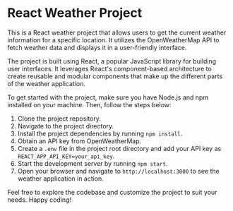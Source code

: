 # React Weather Project

This is a React weather project that allows users to get the current weather information for a specific location. It utilizes the OpenWeatherMap API to fetch weather data and displays it in a user-friendly interface.

The project is built using React, a popular JavaScript library for building user interfaces. It leverages React's component-based architecture to create reusable and modular components that make up the different parts of the weather application.

To get started with the project, make sure you have Node.js and npm installed on your machine. Then, follow the steps below:

1. Clone the project repository.
2. Navigate to the project directory.
3. Install the project dependencies by running `npm install`.
4. Obtain an API key from OpenWeatherMap.
5. Create a `.env` file in the project root directory and add your API key as `REACT_APP_API_KEY=your_api_key`.
6. Start the development server by running `npm start`.
7. Open your browser and navigate to `http://localhost:3000` to see the weather application in action.

Feel free to explore the codebase and customize the project to suit your needs. Happy coding!
